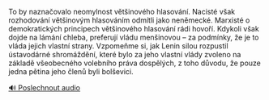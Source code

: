 
To by naznačovalo neomylnost většinového hlasování. Nacisté však rozhodování většinovým hlasováním odmítli jako neněmecké. Marxisté o demokratických principech většinového hlasování rádi hovoří. Kdykoli však dojde na lámání chleba, preferují vládu menšinovou – za podmínky, že je to vláda jejich vlastní strany. Vzpomeňme si, jak Lenin silou rozpustil ústavodárné shromáždění, které bylo za jeho vlastní vlády zvoleno na základě všeobecného volebního práva dospělých, z toho důvodu, že pouze jedna pětina jeho členů byli bolševici.

[🔊 Poslechnout audio](/data/7-paragraphs/audio/chapter_24/para_002-To-by-naznaovalo-neomylnost-vtinovho-hlasovn.mp3)
